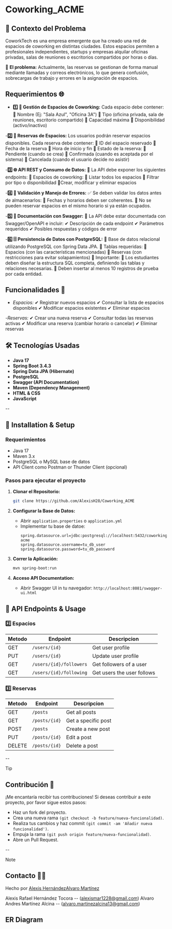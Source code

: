 # Coworking_ACME

## 📌 Contexto del Problema
CoworkTech es una empresa emergente que ha creado una red de espacios de coworking en distintas ciudades. Estos espacios permiten a profesionales independientes, startups y empresas alquilar oficinas privadas, salas de reuniones o escritorios compartidos por horas o días.

📅 **El problema:** Actualmente, las reservas se gestionan de forma manual mediante llamadas y correos electrónicos, lo que genera confusión, sobrecargas de trabajo y errores en la asignación de espacios.

## Requerimientos 🌐

- **1️⃣ 🏢 Gestión de Espacios de Coworking:**
Cada espacio debe contener:
📌 Nombre (Ej: "Sala Azul", "Oficina 3A")
📌 Tipo (oficina privada, sala de reuniones, escritorio compartido)
📌 Capacidad máxima
📌 Disponibilidad (activo/inactivo)

-**2️⃣ 📆 Reservas de Espacios:**
  Los usuarios podrán reservar espacios disponibles. Cada reserva debe contener:
📌 ID del espacio reservado
📌 Fecha de la reserva
📌 Hora de inicio y fin
📌 Estado de la reserva:
  🔹 Pendiente (cuando se crea)
  🔹 Confirmada (cuando es aceptada por el sistema)
  🔹 Cancelada (cuando el usuario decide no asistir)

-**3️⃣ 🌐 API REST y Consumo de Datos:**
📢 La API debe exponer los siguientes endpoints:
📌 Espacios de coworking:
  🔹 Listar todos los espacios
  🔹 Filtrar por tipo o disponibilidad
  🔹Crear, modificar y eliminar espacios

-**4️⃣ 🚨 Validación y Manejo de Errores:**
✅ Se deben validar los datos antes de almacenarlos:
🔹 Fechas y horarios deben ser coherentes.
🔹 No se pueden reservar espacios en el mismo horario si ya están ocupados.

-**5️⃣ 📖 Documentación con Swagger:**
📌 La API debe estar documentada con Swagger/OpenAPI e incluir:
	✔ Descripción de cada endpoint
	✔ Parámetros requeridos
	✔ Posibles respuestas y códigos de error

 -**6️⃣ 🗄 Persistencia de Datos con PostgreSQL:**
 📌 Base de datos relacional utilizando PostgreSQL con Spring Data JPA.
	🔹 Tablas requeridas:
		📌 Espacios (con las características mencionadas)
		📌 Reservas (con restricciones para evitar solapamientos)
		📢 Importante:
			📌 Los estudiantes deben diseñar la estructura SQL completa, definiendo las tablas y relaciones necesarias.
			📌 Deben insertar al menos 10 registros de prueba por cada entidad.

## Funcionalidades 🔨

- *Espacios:*
✔ Registrar nuevos espacios
✔ Consultar la lista de espacios disponibles
✔ Modificar espacios existentes
✔ Eliminar espacios

-*Reservas:*
✔ Crear una nueva reserva
✔ Consultar todas las reservas activas
✔ Modificar una reserva (cambiar horario o cancelar)
✔ Eliminar reservas

## 🛠️ Tecnologías Usadas
- **Java 17**
- **Spring Boot 3.4.3**
- **Spring Data JPA (Hibernate)**
- **PostgreSQL**
- **Swagger (API Documentation)**
- **Maven (Dependency Management)**
- **HTML & CSS**
- **JavaScript**

--

## 🚀 Installation & Setup

### Requerimientos
- Java 17
- Maven 3.x
- PostgreSQL o MySQL base de datos
- API Client como Postman or Thunder Client (opcional)

### Pasos para ejecutar el proyecto
1. **Clonar el Repositorio:**
   ```sh
   git clone https://github.com/AlexisH28/Coworking_ACME
   ```

2. **Configurar la Base de Datos:**
   - Abrir `application.properties` o `application.yml`
   - Implementar tu base de datoe:
     ```properties
     spring.datasource.url=jdbc:postgresql://localhost:5432/coworking-acme
     spring.datasource.username=tu_db_user
     spring.datasource.password=tu_db_password
     ```

3. **Correr la Aplicación:**
   ```sh
   mvn spring-boot:run
   ```

4. **Acceso API Documentation:**
   - Abrir Swagger UI in tu navegador: `http://localhost:8081/swagger-ui.html`

## 📌 API Endpoints & Usage

### 2️⃣ Espacios
| Metodo | Endpoint               | Descripcion                |
|--------|-----------------------|-----------------------------|
| GET    | `/users/{id}`          | Get user profile            |
| PUT    | `/users/{id}`          | Update user profile         |
| GET    | `/users/{id}/followers` | Get followers of a user     |
| GET    | `/users/{id}/following` | Get users the user follows  |

### 3️⃣ Reservas
| Metodo | Endpoint          | Descripcion                       |
|--------|------------------|-------------------------------------|
| GET    | `/posts`          | Get all posts                      |
| GET    | `/posts/{id}`     | Get a specific post                |
| POST   | `/posts`          | Create a new post                  |
| PUT    | `/posts/{id}`     | Edit a post                        |
| DELETE | `/posts/{id}`     | Delete a post                      |

--

> [!TIP]
> ## Contribución 👥

¡Me encantaría recibir tus contribuciones! Si deseas contribuir a este proyecto, por favor sigue estos pasos:

- Haz un fork del proyecto.
- Crea una nueva rama `(git checkout -b feature/nueva-funcionalidad)`.
- Realiza tus cambios y haz commit `(git commit -am 'Añadir nueva funcionalidad')`.
- Empuja la rama `(git push origin feature/nueva-funcionalidad)`.
- Abre un Pull Request.

--

> [!NOTE]
> ## Contacto 🧑‍💻

Hecho por [Alexis Hernández](https://github.com/AlexisH28)[Alvaro Martínez](https://github.com/alvaroMartinez13)

Alexis Rafael Hernández Tocora -- (alexismar1228@gmail.com)
Alvaro Andres Martínez Alcina -- (alvaro.martinezalcina13@gmail.com)

## ER Diagram
